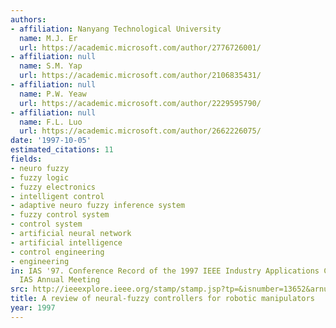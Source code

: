 ```yaml
---
authors:
- affiliation: Nanyang Technological University
  name: M.J. Er
  url: https://academic.microsoft.com/author/2776726001/
- affiliation: null
  name: S.M. Yap
  url: https://academic.microsoft.com/author/2106835431/
- affiliation: null
  name: P.W. Yeaw
  url: https://academic.microsoft.com/author/2229595790/
- affiliation: null
  name: F.L. Luo
  url: https://academic.microsoft.com/author/2662226075/
date: '1997-10-05'
estimated_citations: 11
fields:
- neuro fuzzy
- fuzzy logic
- fuzzy electronics
- intelligent control
- adaptive neuro fuzzy inference system
- fuzzy control system
- control system
- artificial neural network
- artificial intelligence
- control engineering
- engineering
in: IAS '97. Conference Record of the 1997 IEEE Industry Applications Conference Thirty-Second
  IAS Annual Meeting
src: http://ieeexplore.ieee.org/stamp/stamp.jsp?tp=&isnumber=13652&arnumber=628956
title: A review of neural-fuzzy controllers for robotic manipulators
year: 1997
---
```

